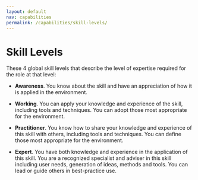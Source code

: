 ```yaml
---
layout: default
nav: capabilities
permalink: /capabilities/skill-levels/
---
```


# Skill Levels
These 4 global skill levels that describe the level of expertise required for the role at that level:


- **Awareness**. You know about the skill and have an appreciation of how it is applied in the environment.

- **Working**. You can apply your knowledge and experience of the skill, including tools and techniques. You can adopt those most appropriate for the environment.

- **Practitioner**. You know how to share your knowledge and experience of this skill with others, including tools and techniques. You can define those most appropriate for the environment.

- **Expert**. You have both knowledge and experience in the application of this skill. You are a recognized specialist and adviser in this skill including user needs, generation of ideas, methods and tools. You can lead or guide others in best-practice use.
